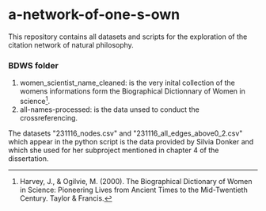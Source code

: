 # a-network-of-one-s-own
This repository contains all datasets and scripts for the exploration of the citation network of natural philosophy. 

### BDWS folder
1. women_scientist_name_cleaned: is the very inital collection of the womens informations form the Biographical Dictionnary of Women in science[^1].
2. all-names-processed: is the data unsed to conduct the crossreferencing. 

The datasets "231116_nodes.csv" and "231116_all_edges_above0_2.csv" which appear in the python script is the data provided by Silvia Donker and which she used for her subproject mentioned in chapter 4 of the dissertation.



[^1]: Harvey, J., & Ogilvie, M. (2000). The Biographical Dictionary of Women in Science: Pioneering Lives from Ancient Times to the Mid-Twentieth Century. Taylor & Francis.
